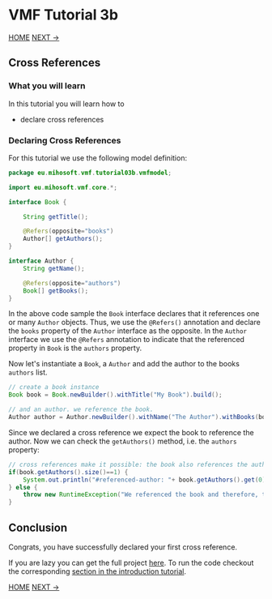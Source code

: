# VMF Tutorial 3b

[HOME](https://github.com/miho/VMF-Tutorials/blob/master/README.md) [NEXT ->](https://github.com/miho/VMF-Tutorials/blob/master/VMF-Tutorial-04/README.md)

## Cross References

### What you will learn

In this tutorial you will learn how to

- declare cross references

### Declaring Cross References

For this tutorial we use the following model definition:

```java
package eu.mihosoft.vmf.tutorial03b.vmfmodel;

import eu.mihosoft.vmf.core.*;

interface Book {

    String getTitle();

    @Refers(opposite="books")
    Author[] getAuthors();
}

interface Author {
    String getName();

    @Refers(opposite="authors")
    Book[] getBooks();
}
```

In the above code sample the `Book` interface declares that it references one or many `Author` objects. Thus, we use the `@Refers()` annotation and declare the `books` property of the `Author` interface as the opposite. In the `Author` interface we use the `@Refers` annotation to indicate that the referenced property in `Book` is the `authors` property.

Now let's instantiate a `Book`, a `Author` and add the author to the books `authors` list.

```java
// create a book instance
Book book = Book.newBuilder().withTitle("My Book").build();

// and an author. we reference the book.
Author author = Author.newBuilder().withName("The Author").withBooks(book).build();
```

Since we declared a cross reference we expect the book to reference the author. Now we can check the `getAuthors()` method, i.e. the `authors` property:

```java
// cross references make it possible: the book also references the author
if(book.getAuthors().size()==1) {
    System.out.println("#referenced-author: "+ book.getAuthors().get(0));
} else {
    throw new RuntimeException("We referenced the book and therefore, the book has to reference the author.");
}   
```

## Conclusion

Congrats, you have successfully declared your first cross reference.  

If you are lazy you can get the full project [here](https://github.com/miho/VMF-Tutorials/tree/master/VMF-Tutorial-03b). To run the code checkout the corresponding [section in the introduction tutorial](https://github.com/miho/VMF-Tutorials/blob/master/VMF-Tutorial-01/README.md#running-the-tutorial).

[HOME](https://github.com/miho/VMF-Tutorials/blob/master/README.md) [NEXT ->](https://github.com/miho/VMF-Tutorials/blob/master/VMF-Tutorial-04/README.md)



